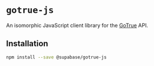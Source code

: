 # `gotrue-js`

An isomorphic JavaScript client library for the [GoTrue](https://github.com/netlify/gotrue) API.


## Installation

```bash
npm install --save @supabase/gotrue-js
```
